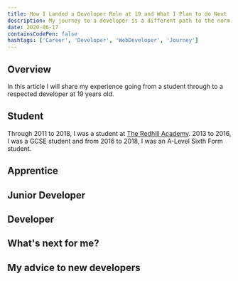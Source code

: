 ```yaml
---
title: How I Landed a Developer Role at 19 and What I Plan to do Next
description: My journey to a developer is a different path to the norm. I'm going to share my journey with you in detail and offer my advice to new developers.
date: 2020-06-17
containsCodePen: false
hashtags: ['Career', 'Developer', 'WebDeveloper', 'Journey']
---
```


## Overview

In this article I will share my experience going from a student through to a respected developer at 19 years old.

## Student

Through <time datetime="2011">2011</time> to <time datetime="2018">2018</time>, I was a student at [The Redhill Academy](https://www.theredhillacademy.org.uk). <time datetime="2013">2013</time> to <time datetime="2016">2016</time>, I was a GCSE student and from <time datetime="2016">2016</time> to <time datetime="2018">2018</time>, I was an A-Level Sixth Form student.

## Apprentice

## Junior Developer

## Developer

## What's next for me?

## My advice to new developers